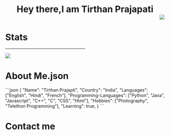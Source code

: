 <div align="center">
 	<h1 >
		Hey there,I am Tirthan Prajapati
	  	<div align="right">
			<img src="https://komarev.com/ghpvc/?username=zero2ditf&label=Profile+Views">
		</div>
	</h1>
</div>
<div>
 	<h1>
		Stats
	</h1>
 	<hr width="50%">
  	<img src="https://github-readme-stats.vercel.app/api?username=zero2ditf&&show_icons=true&title_color=000000&icon_color=8B008B&text_color=black&bg_color=white">
  	<h1>
		About Me.json
	</h1>
</div>
```json
{ 
	"Name": "Tirthan Prajapti",
	"Country": "India",
	"Languages": ["English", "Hindi", "French"],
        "Programming-Languages": ["Python", "Java", "Javascript", "C++", "C", "CSS", "Html"],
	"Hobbies": ["Photography", "Telethon Programming"],
	"Learning": true,
}
```
<h1> Contact me </h1>
<div align="center">	
</div>
